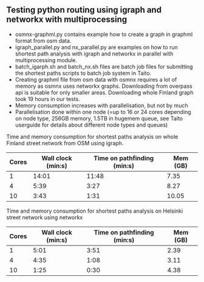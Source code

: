 ## Testing python routing using igraph and networkx with multiprocessing

* osmnx-graphml.py contains example how to create a graph in graphml format from osm data.
* igraph_parallel.py and nx_parallel.py are examples on how to run shortest path analysis with igraph and networkx in parallel with multiprocessing module.
* batch_igarph.sh and batch_nx.sh files are batch job files for submitting the shortest paths scripts to batch job system in Taito.
* Creating graphml file from osm data with osmnx requires a lot of memory as osmnx uses networkx graphs. Downloading from overpass api is suitable for only smaller areas. Downloading whole Finland graph took 19 hours in our tests. 
* Memory consumption increases with parallelisation, but not by much
* Parallelisation done within one node (=up to 16 or 24 cores depending on node type, 256GB memory, 1.5TB in hugemem queue, see Taito userguide for details about different node types and queues)

Time and memory consumption for shortest paths analysis on whole Finland street network from OSM using igraph.

| Cores	 |Wall clock (min:s)|Time on pathfinding (min:s)|Mem (GB)|
| ------ |------------------|-----------------------|--------|
| 1|14:01|11:48|7.35|
| 4|5:39|3:27|8.27|
| 10|3:43|1:31|10.05|

Time and memory consumption for shortest paths analysis on Helsinki street network using networkx

| Cores  |Wall clock (min:s)|Time on pathfinding (min:s)|Mem (GB)|
| ------ |------------------|-----------------------|--------|
| 1|5:01|3:51|2.39|
| 4|4:35|1:08|3.11|
| 10|1:25|0:30|4.38|



